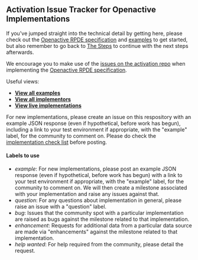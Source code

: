 ## Activation Issue Tracker for Openactive Implementations

[//]: # (Below the SNIP is included in Openactive.io)
[//]: # (_SNIP_)

If you've jumped straight into the technical detail by getting here, please check out the  [Openactive RPDE specification](https://www.openactive.io/realtime-paged-data-exchange/) and [examples](https://github.com/openactive/activation/issues?q=label%3Aexample) to get started, but also remember to go back to [The Steps](https://www.openactive.io/technology.html#the-steps) to continue with the next steps afterwards. 

We encourage you to make use of the [issues on the activation repo](https://github.com/openactive/activation/issues) when implementing the [Openactive RPDE specification](https://www.openactive.io/realtime-paged-data-exchange/). 

Useful views:
- **[View all examples](https://github.com/openactive/activation/issues?q=label%3Aexample)**
- **[View all implementors](https://github.com/openactive/activation/milestones)**
- **[View live implementations](https://github.com/openactive/activation/issues?q=is%3Aissue+label%3Aexample+is%3Aclosed)**

For new implementations, please create an issue on this respository with an example JSON response (even if hypothetical, before work has begun), including a link to your test environment if appropriate, with the "example" label, for the community to comment on. Please do check the [implementation check list](https://github.com/openactive/realtime-paged-data-exchange) before posting.

#### Labels to use

- *example*: For new implementations, please post an example JSON response (even if hypothetical, before work has begun) with a link to your test environment if appropriate, with the "example" label, for the community to comment on. We will then create a milestone associated with your implementation and raise any issues against that.
- *question*: For any questions about implementation in general, please raise an issue with a "question" label.
- *bug*: Issues that the community spot with a particular implementation are raised as bugs against the milestone related to that implementation.
- *enhancement*: Requests for additional data from a particular data source are made via "enhancements" against the milestone related to that implementation.
- *help wanted*: For help required from the community, please detail the request.

